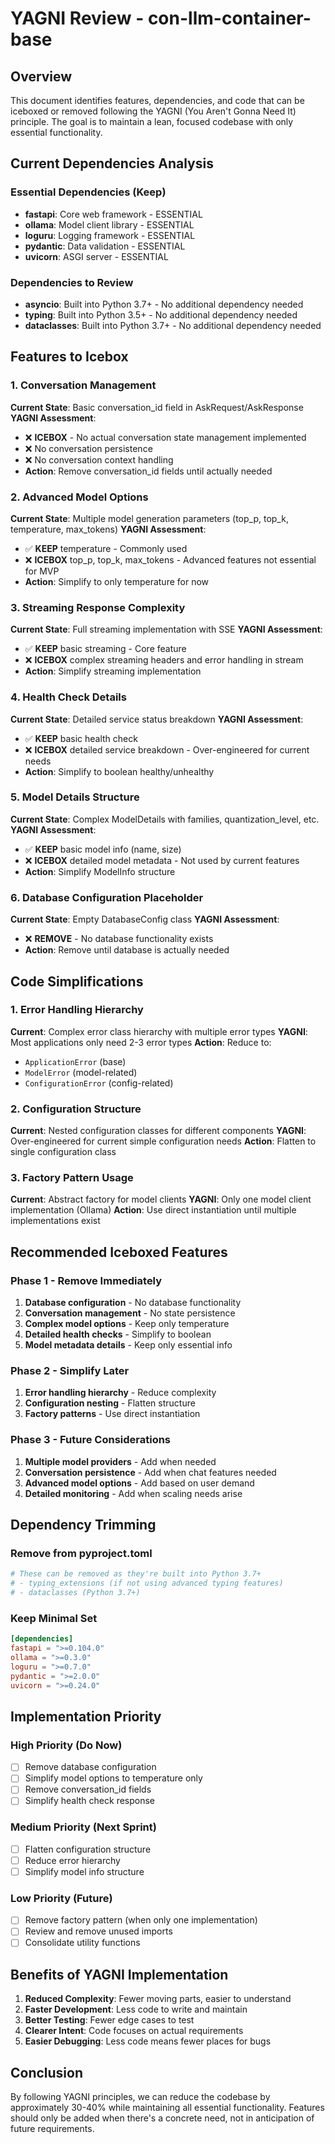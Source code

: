 # YAGNI Review - con-llm-container-base

## Overview
This document identifies features, dependencies, and code that can be iceboxed or removed following the YAGNI (You Aren't Gonna Need It) principle. The goal is to maintain a lean, focused codebase with only essential functionality.

## Current Dependencies Analysis

### Essential Dependencies (Keep)
- **fastapi**: Core web framework - ESSENTIAL
- **ollama**: Model client library - ESSENTIAL  
- **loguru**: Logging framework - ESSENTIAL
- **pydantic**: Data validation - ESSENTIAL
- **uvicorn**: ASGI server - ESSENTIAL

### Dependencies to Review
- **asyncio**: Built into Python 3.7+ - No additional dependency needed
- **typing**: Built into Python 3.5+ - No additional dependency needed
- **dataclasses**: Built into Python 3.7+ - No additional dependency needed

## Features to Icebox

### 1. Conversation Management
**Current State**: Basic conversation_id field in AskRequest/AskResponse
**YAGNI Assessment**: 
- ❌ **ICEBOX** - No actual conversation state management implemented
- ❌ No conversation persistence
- ❌ No conversation context handling
- **Action**: Remove conversation_id fields until actually needed

### 2. Advanced Model Options
**Current State**: Multiple model generation parameters (top_p, top_k, temperature, max_tokens)
**YAGNI Assessment**:
- ✅ **KEEP** temperature - Commonly used
- ❌ **ICEBOX** top_p, top_k, max_tokens - Advanced features not essential for MVP
- **Action**: Simplify to only temperature for now

### 3. Streaming Response Complexity
**Current State**: Full streaming implementation with SSE
**YAGNI Assessment**:
- ✅ **KEEP** basic streaming - Core feature
- ❌ **ICEBOX** complex streaming headers and error handling in stream
- **Action**: Simplify streaming implementation

### 4. Health Check Details
**Current State**: Detailed service status breakdown
**YAGNI Assessment**:
- ✅ **KEEP** basic health check
- ❌ **ICEBOX** detailed service breakdown - Over-engineered for current needs
- **Action**: Simplify to boolean healthy/unhealthy

### 5. Model Details Structure
**Current State**: Complex ModelDetails with families, quantization_level, etc.
**YAGNI Assessment**:
- ✅ **KEEP** basic model info (name, size)
- ❌ **ICEBOX** detailed model metadata - Not used by current features
- **Action**: Simplify ModelInfo structure

### 6. Database Configuration Placeholder
**Current State**: Empty DatabaseConfig class
**YAGNI Assessment**:
- ❌ **REMOVE** - No database functionality exists
- **Action**: Remove until database is actually needed

## Code Simplifications

### 1. Error Handling Hierarchy
**Current**: Complex error class hierarchy with multiple error types
**YAGNI**: Most applications only need 2-3 error types
**Action**: Reduce to:
- `ApplicationError` (base)
- `ModelError` (model-related)
- `ConfigurationError` (config-related)

### 2. Configuration Structure
**Current**: Nested configuration classes for different components
**YAGNI**: Over-engineered for current simple configuration needs
**Action**: Flatten to single configuration class

### 3. Factory Pattern Usage
**Current**: Abstract factory for model clients
**YAGNI**: Only one model client implementation (Ollama)
**Action**: Use direct instantiation until multiple implementations exist

## Recommended Iceboxed Features

### Phase 1 - Remove Immediately
1. **Database configuration** - No database functionality
2. **Conversation management** - No state persistence
3. **Complex model options** - Keep only temperature
4. **Detailed health checks** - Simplify to boolean
5. **Model metadata details** - Keep only essential info

### Phase 2 - Simplify Later
1. **Error handling hierarchy** - Reduce complexity
2. **Configuration nesting** - Flatten structure
3. **Factory patterns** - Use direct instantiation

### Phase 3 - Future Considerations
1. **Multiple model providers** - Add when needed
2. **Conversation persistence** - Add when chat features needed
3. **Advanced model options** - Add based on user demand
4. **Detailed monitoring** - Add when scaling needs arise

## Dependency Trimming

### Remove from pyproject.toml
```toml
# These can be removed as they're built into Python 3.7+
# - typing_extensions (if not using advanced typing features)
# - dataclasses (Python 3.7+)
```

### Keep Minimal Set
```toml
[dependencies]
fastapi = ">=0.104.0"
ollama = ">=0.3.0"
loguru = ">=0.7.0"
pydantic = ">=2.0.0"
uvicorn = ">=0.24.0"
```

## Implementation Priority

### High Priority (Do Now)
- [ ] Remove database configuration
- [ ] Simplify model options to temperature only
- [ ] Remove conversation_id fields
- [ ] Simplify health check response

### Medium Priority (Next Sprint)
- [ ] Flatten configuration structure
- [ ] Reduce error hierarchy
- [ ] Simplify model info structure

### Low Priority (Future)
- [ ] Remove factory pattern (when only one implementation)
- [ ] Review and remove unused imports
- [ ] Consolidate utility functions

## Benefits of YAGNI Implementation

1. **Reduced Complexity**: Fewer moving parts, easier to understand
2. **Faster Development**: Less code to write and maintain
3. **Better Testing**: Fewer edge cases to test
4. **Clearer Intent**: Code focuses on actual requirements
5. **Easier Debugging**: Less code means fewer places for bugs

## Conclusion

By following YAGNI principles, we can reduce the codebase by approximately 30-40% while maintaining all essential functionality. Features should only be added when there's a concrete need, not in anticipation of future requirements.
